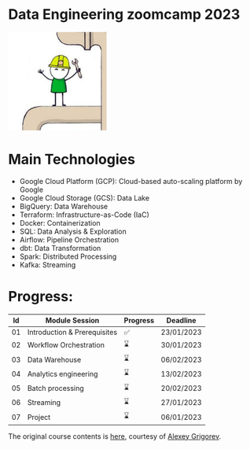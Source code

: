 # Data Engineering zoomcamp 2023

<img src="pic.jpg" alt="Data Engineering Zoomcamp" width="200"/>

# Main Technologies

* Google Cloud Platform (GCP): Cloud-based auto-scaling platform by Google
* Google Cloud Storage (GCS): Data Lake
* BigQuery: Data Warehouse
* Terraform: Infrastructure-as-Code (IaC)
* Docker: Containerization
* SQL: Data Analysis & Exploration
* Airflow: Pipeline Orchestration
* dbt: Data Transformation
* Spark: Distributed Processing
* Kafka: Streaming

# Progress:
| Id | Module Session                                | Progress | Deadline    |
|----|-----------------------------------------------|----------|--------------|
|01  | Introduction & Prerequisites    | ✅     | 23/01/2023   |
|02  | Workflow Orchestration          | ⌛     | 30/01/2023   |
|03  | Data Warehouse                  | ⌛     | 06/02/2023   |
|04  | Analytics engineering           | ⌛     | 13/02/2023   |
|05  | Batch processing                | ⌛     | 20/02/2023   |
|06  | Streaming                       | ⌛     | 27/01/2023   |
|07  | Project                         | ⌛     | 06/01/2023   |


The original course contents is [here](https://github.com/DataTalksClub/data-engineering-zoomcamp), courtesy of [Alexey Grigorev](https://github.com/alexeygrigorev).
